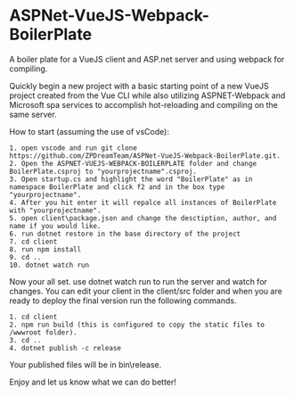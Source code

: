 # ASPNet-VueJS-Webpack-BoilerPlate
A boiler plate for a VueJS client and ASP.net server and using webpack for compiling.

  Quickly begin a new project with a basic starting point of a new VueJS project created from the Vue CLI while also utilizing ASPNET-Webpack and Microsoft spa services to accomplish hot-reloading and compiling on the same server.
  
  How to start (assuming the use of vsCode):
    
    1. open vscode and run git clone https://github.com/ZPDreamTeam/ASPNet-VueJS-Webpack-BoilerPlate.git.
    2. Open the ASPNET-VUEJS-WEBPACK-BOILERPLATE folder and change BoilerPlate.csproj to "yourprojectname".csproj.
    3. Open startup.cs and highlight the word "BoilerPlate" as in namespace BoilerPlate and click f2 and in the box type "yourprojectname".
    4. After you hit enter it will repalce all instances of BoilerPlate with "yourprojectname".
    5. open client\package.json and change the desctiption, author, and name if you would like.
    6. run dotnet restore in the base directory of the project
    7. cd client
    8. run npm install
    9. cd ..
    10. dotnet watch run
    
 Now your all set.  use dotnet watch run to run the server and watch for changes.  You can edit your client in the client/src folder and when you are ready to deploy the final version run the following commands.
 
    1. cd client
    2. npm run build (this is configured to copy the static files to /wwwroot folder).
    3. cd ..
    4. dotnet publish -c release

Your published files will be in bin\release.

Enjoy and let us know what we can do better!
